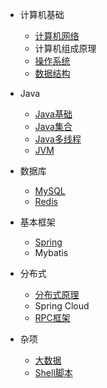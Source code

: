 * 计算机基础
  * [计算机网络](./docs/计算机网络.md)
  * 计算机组成原理
  * [操作系统](./docs/操作系统.md)
  * [数据结构](./docs/数据结构.md)

* Java
  * [Java基础](./docs/Java基础.md)
  * [Java集合](./docs/Java集合.md)
  * [Java多线程](./docs/Java多线程.md)
  * [JVM](./docs/JVM.md)

* 数据库
  * [MySQL](./docs/MySQL.md)
  * [Redis](./docs/Redis.md)

* 基本框架
  * [Spring](./docs/Spring.md)
  * Mybatis

* 分布式
  * [分布式原理](./docs/分布式.md)
  * Spring Cloud
  * [RPC框架](./docs/RPC框架.md)

* 杂项
  * [大数据](./docs/大数据.md)
  * [Shell脚本](./docs/Shell脚本.md)





